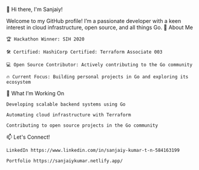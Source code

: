 👋 Hi there, I'm Sanjaiy!

Welcome to my GitHub profile! I’m a passionate developer with a keen interest in cloud infrastructure, open source, and all things Go.
🚀 About Me

    🏆 Hackathon Winner: SIH 2020

    🛠️ Certified: HashiCorp Certified: Terraform Associate 003

    💻 Open Source Contributor: Actively contributing to the Go community

    🔥 Current Focus: Building personal projects in Go and exploring its ecosystem

🌱 What I’m Working On

    Developing scalable backend systems using Go

    Automating cloud infrastructure with Terraform

    Contributing to open source projects in the Go community

📫 Let's Connect!

    LinkedIn https://www.linkedin.com/in/sanjaiy-kumar-t-n-584163199

    Portfolio https://sanjaiykumar.netlify.app/
